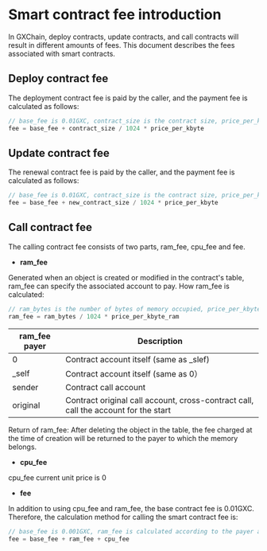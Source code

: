 # Smart contract fee introduction

In GXChain, deploy contracts, update contracts, and call contracts will result in different amounts of fees. This document describes the fees associated with smart contracts.

## Deploy contract fee

The deployment contract fee is paid by the caller, and the payment fee is calculated as follows:

```cpp
// base_fee is 0.01GXC, contract_size is the contract size, price_per_kbyte is the cost of 1kb ram, currently 0.2GXC
fee = base_fee + contract_size / 1024 * price_per_kbyte
```

## Update contract fee

The renewal contract fee is paid by the caller, and the payment fee is calculated as follows:

```cpp
// base_fee is 0.01GXC, contract_size is the contract size, price_per_kbyte is the cost of 1kb ram, currently 0.2GXC
fee = base_fee + new_contract_size / 1024 * price_per_kbyte
```

## Call contract fee

The calling contract fee consists of two parts, ram_fee, cpu_fee and fee.

- **ram_fee**

Generated when an object is created or modified in the contract's table, ram_fee can specify the associated account to pay. How ram_fee is calculated:

```cpp
// ram_bytes is the number of bytes of memory occupied, price_per_kbyte_ram is the cost of 1kb ram, currently 0.2GXC
ram_fee = ram_bytes / 1024 * price_per_kbyte_ram 
```

| ram_fee payer | Description |
| --- | --- | 
| 0 | Contract account itself (same as \_slef) |
| \_self | Contract account itself (same as 0） |
| sender | Contract call account |
| original | Contract original call account, cross-contract call, call the account for the start |

Return of ram_fee: After deleting the object in the table, the fee charged at the time of creation will be returned to the payer to which the memory belongs.

- **cpu_fee**

cpu_fee current unit price is 0

- **fee**

In addition to using cpu_fee and ram_fee, the base contract fee is 0.01GXC. Therefore, the calculation method for calling the smart contract fee is:

```cpp
// base_fee is 0.001GXC, ram_fee is calculated according to the payer and occupied memory, cpu_fee is 0
fee = base_fee + ram_fee + cpu_fee
```
